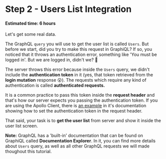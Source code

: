 # Step 2 - Users List Integration
#### Estimated time: 6 hours

Let's get some real data. 

The GraphQL `query` you will use to get the user list is called `Users`. But before we start, did you try to make this request in GraphiQL? If so, you noticed that it throws an authentication error, something like 'You must be logged in'. But we are logged in, didn't we? 🤔

The server throws this error because inside the `Users` query, we didn't include the **authentication token** in it (yes, that token retrieved from the **login mutation** response 😲). The requests which require any kind of authentication is called **authenticated requests.**

It is a common practice to pass this token inside the **request header** and that's how our server expects you passing the authentication token. If you are using the Apollo Client, there is [an example](https://www.apollographql.com/docs/react/recipes/authentication.html#Header) in it's documentation showing how to set the authentication token in the request header.

That said, your task is to **get the user list** from server and show it inside the user list screen.


**Note:** GraphQL has a 'built-in' documentation that can be found on GraphiQL called **Documentation Explorer**. In it, you can find more details about `Users` query, as well as all other GraphQL requests we will made thoughout this tutorial.
